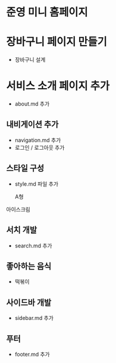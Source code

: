 # 준영 미니 홈페이지

# 장바구니 페이지 만들기

- 장바구니 설계

# 서비스 소개 페이지 추가

- about.md 추가

## 내비게이션 추가

- navigation.md 추가
- 로그인 / 로그아웃 추가

## 스타일 구성

- style.md 파일 추가

  A형

아이스크림

## 서치 개발

- search.md 추가

## 좋아하는 음식

- 떡볶이

## 사이드바 개발

- sidebar.md 추가

## 푸터

- footer.md 추가
